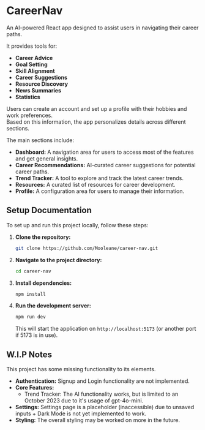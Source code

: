 # CareerNav

An AI-powered React app designed to assist users in navigating their career paths.

It provides tools for:
* **Career Advice**
* **Goal Setting**
* **Skill Alignment**
* **Career Suggestions**
* **Resource Discovery**
* **News Summaries**
* **Statistics**

Users can create an account and set up a profile with their hobbies and work preferences. <br>
Based on this information, the app personalizes details across different sections.

The main sections include:

*   **Dashboard:** A navigation area for users to access most of the features and get general insights.
*   **Career Recommendations:** AI-curated career suggestions for potential career paths.
*   **Trend Tracker:** A tool to explore and track the latest career trends.
*   **Resources:** A curated list of resources for career development.
*   **Profile:** A configuration area for users to manage their information.

## Setup Documentation

To set up and run this project locally, follow these steps:

1.  **Clone the repository:**
    ```bash
    git clone https://github.com/Mooleane/career-nav.git
    ```

2.  **Navigate to the project directory:**
    ```bash
    cd career-nav
    ```

3.  **Install dependencies:**
    ```bash
    npm install
    ```

4.  **Run the development server:**
    ```bash
    npm run dev
    ```
    This will start the application on `http://localhost:5173` (or another port if 5173 is in use).

## W.I.P Notes

This project has some missing functionality to its elements.

*   **Authentication:** Signup and Login functionality are not implemented.
*   **Core Features:**
    *   Trend Tracker: The AI functionality works, but is limited to an October 2023 due to it's usage of gpt-4o-mini.
*   **Settings:** Settings page is a placeholder (inaccessible) due to unsaved inputs + Dark Mode is not yet implemented to work.
*   **Styling:** The overall styling may be worked on more in the future.
